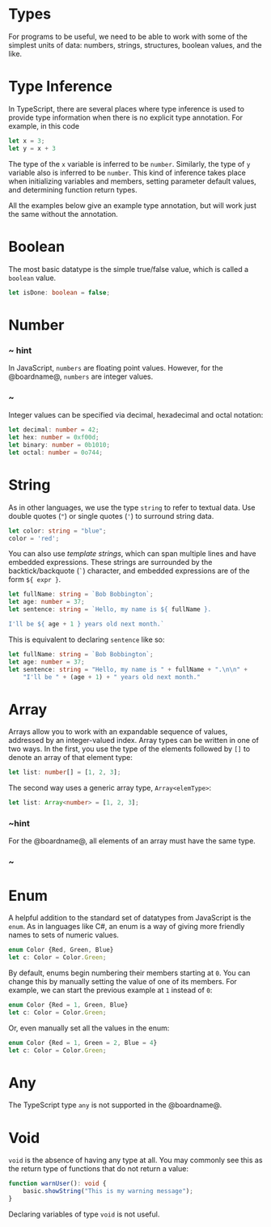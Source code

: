 # Types

For programs to be useful, we need to be able to work with some of the simplest units of data: 
numbers, strings, structures, boolean values, and the like.

# Type Inference

In TypeScript, there are several places where type inference is used to provide type information when there is
no explicit type annotation. For example, in this code

```typescript
let x = 3;
let y = x + 3
```

The type of the `x` variable is inferred to be `number`. Similarly, the type of `y` variable also is inferred to be `number`.
This kind of inference takes place when initializing variables and members, 
setting parameter default values, and determining function return types.

All the examples below give an example type annotation, but will work just the same without the annotation.

# Boolean

The most basic datatype is the simple true/false value, which is called a `boolean` value.

```typescript
let isDone: boolean = false;
```

# Number

### ~ hint 
In JavaScript, `numbers` are floating point values.
However, for the @boardname@, `numbers` are integer values.
### ~

Integer values can be specified via decimal, hexadecimal and octal notation:

```typescript
let decimal: number = 42;
let hex: number = 0xf00d;
let binary: number = 0b1010;
let octal: number = 0o744;
```

# String

As in other languages, we use the type `string` to refer to textual data.
Use double quotes (`"`) or single quotes (`'`) to surround string data.

```typescript
let color: string = "blue";
color = 'red';
```

You can also use *template strings*, which can span multiple lines and have embedded expressions.
These strings are surrounded by the backtick/backquote (`` ` ``) character, and embedded expressions are of the form `${ expr }`.

```typescript
let fullName: string = `Bob Bobbington`;
let age: number = 37;
let sentence: string = `Hello, my name is ${ fullName }.

I'll be ${ age + 1 } years old next month.`
```

This is equivalent to declaring `sentence` like so:

```typescript
let fullName: string = `Bob Bobbington`;
let age: number = 37;
let sentence: string = "Hello, my name is " + fullName + ".\n\n" +
    "I'll be " + (age + 1) + " years old next month."
```

# Array

Arrays allow you to work with an expandable sequence of values, addressed by an integer-valued index.
Array types can be written in one of two ways.
In the first, you use the type of the elements followed by `[]` to denote an array of that element type:

```typescript
let list: number[] = [1, 2, 3];
```

The second way uses a generic array type, `Array<elemType>`:

```typescript
let list: Array<number> = [1, 2, 3];
```

### ~hint
For the @boardname@, all elements of an array must have the same type.
### ~

# Enum

A helpful addition to the standard set of datatypes from JavaScript is the `enum`.
As in languages like C#, an enum is a way of giving more friendly names to sets of numeric values.

```typescript
enum Color {Red, Green, Blue}
let c: Color = Color.Green;
```

By default, enums begin numbering their members starting at `0`.
You can change this by manually setting the value of one of its members.
For example, we can start the previous example at `1` instead of `0`:

```typescript
enum Color {Red = 1, Green, Blue}
let c: Color = Color.Green;
```

Or, even manually set all the values in the enum:

```typescript
enum Color {Red = 1, Green = 2, Blue = 4}
let c: Color = Color.Green;
```

# Any

The TypeScript type `any` is not supported in the @boardname@.

# Void

`void` is the absence of having any type at all.
You may commonly see this as the return type of functions that do not return a value:

```typescript
function warnUser(): void {
    basic.showString("This is my warning message");
}
```

Declaring variables of type `void` is not useful.
